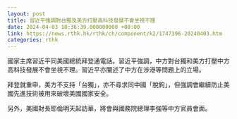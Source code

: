 ```yaml
---
layout: post
title: 習近平強調對台獨及美方打壓高科技發展不會坐視不理
date: 2024-04-03 18:36:39.000000000 +08:00
link: https://news.rthk.hk/rthk/ch/component/k2/1747396-20240403.htm
categories: rthk
---
```


國家主席習近平同美國總統拜登通電話。習近平強調，中方對台獨和美方打壓中方高科技發展不會坐視不理。習近平亦闡述了中方在涉港等問題上的立場。

拜登就重申，美方不支持「台獨」，亦不尋求同中國「脫鉤」，但強調會繼續防止美國先進技術被用來破壞美國國家安全。

另外，美國財長耶倫明天起訪華，將會與國務院總理李強等中方官員會面。
